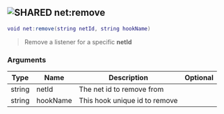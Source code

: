 ## ![](images/shared.png "SHARED") net:remove

```lua
void net:remove(string netId, string hookName)
```

> Remove a listener for a specific **netId**

### Arguments

| Type   | Name     | Description                   | Optional |
| ------ | -------- | ----------------------------- | -------: |
| string | netId    | The net id to remove from     |          |
| string | hookName | This hook unique id to remove |          |
